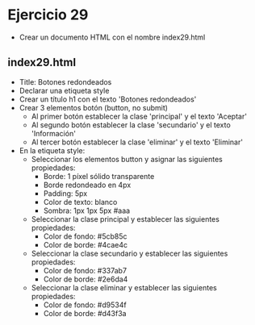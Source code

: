 # Ejercicio 29

* Crear un documento HTML con el nombre index29.html

## index29.html
* Title: Botones redondeados
* Declarar una etiqueta style
* Crear un título h1 con el texto 'Botones redondeados'
* Crear 3 elementos botón (button, no submit)
  * Al primer botón establecer la clase 'principal' y el texto 'Aceptar'
  * Al segundo botón establecer la clase 'secundario' y el texto 'Información'
  * Al tercer botón establecer la clase 'eliminar' y el texto 'Eliminar'
* En la etiqueta style:
  * Seleccionar los elementos button y asignar las siguientes propiedades:
    * Borde: 1 píxel sólido transparente
    * Borde redondeado en 4px
    * Padding: 5px
    * Color de texto: blanco
    * Sombra: 1px 1px 5px #aaa
  * Seleccionar la clase principal y establecer las siguientes propiedades:
    * Color de fondo: #5cb85c
    * Color de borde: #4cae4c
  * Seleccionar la clase secundario y establecer las siguientes propiedades:
    * Color de fondo: #337ab7
    * Color de borde: #2e6da4
  * Seleccionar la clase eliminar y establecer las siguientes propiedades:
    * Color de fondo: #d9534f
    * Color de borde: #d43f3a
